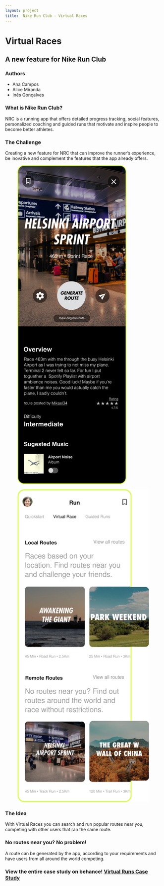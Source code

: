 ```yaml
---
layout: project
title:  Nike Run Club - Virtual Races
---
```


<h1>Virtual Races</h1>

<h2>A new feature for Nike Run Club</h2>

<div>
    <h3>Authors</h3>
    <ul>
        <li>Ana Campos</li>
        <li>Alice Miranda</li>
        <li>Inês Gonçalves</li>
    </ul>
</div>

<h3>What is Nike Run Club?</h3>

<p>NRC is a running app that offers detailed progress tracking, social features, personalized coaching and guided runs that motivate and inspire people to become better athletes.</p>

<h3>The Challenge</h3>

<p>Creating a new feature for NRC that can improve the runner’s experience, be inovative and complement the features that the app already offers.</p>

<figure>
    <img src="assets/img/nikemockup1.png" alt="app mockup">
 </figure>

 <figure>
    <img src="assets/img/nikemockup2.png" alt="app mockup">
 </figure>


<h3>The Idea</h3>

<p>With Virtual Races you can search and run popular routes near you, competing with other users that ran the same route.</p>

<h3>No routes near you? No problem! </h3>

<p>A route can be generated by the app, according to your requirements and have users from all around the world competing.</p>

<h3>View the entire case study on behance! <a href="https://www.behance.net/gallery/116896087/Nike-Run-Club-Virtual-Races-Feature" target="blank">Virtual Runs Case Study</a></h3>